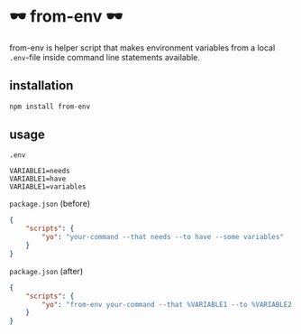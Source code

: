 # 🕶 from-env 🕶

from-env is helper script that makes environment variables from a local ``.env``-file inside command line statements available.

## installation

```bash
npm install from-env
```

## usage

``.env``
```.env
VARIABLE1=needs
VARIABLE1=have
VARIABLE1=variables
```

```package.json``` (before)
```json
{
    "scripts": {
        "yo": "your-command --that needs --to have --some variables"
    }
}
```

```package.json``` (after)
```json
{
    "scripts": {
        "yo": "from-env your-command --that %VARIABLE1 --to %VARIABLE2 --some %VARIABLE3"
    }
}
```
